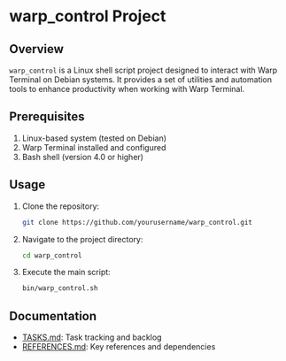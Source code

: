 # warp_control Project

## Overview
`warp_control` is a Linux shell script project designed to interact with Warp Terminal on Debian systems. It provides a set of utilities and automation tools to enhance productivity when working with Warp Terminal.

## Prerequisites
1. Linux-based system (tested on Debian)
2. Warp Terminal installed and configured
3. Bash shell (version 4.0 or higher)

## Usage
1. Clone the repository:
   ```bash
   git clone https://github.com/yourusername/warp_control.git
   ```
2. Navigate to the project directory:
   ```bash
   cd warp_control
   ```
3. Execute the main script:
   ```bash
   bin/warp_control.sh
   ```

## Documentation
- [TASKS.md](TASKS.md): Task tracking and backlog
- [REFERENCES.md](REFERENCES.md): Key references and dependencies

